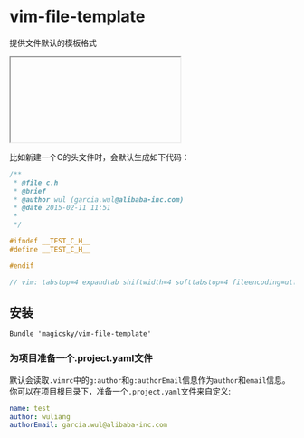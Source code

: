 # vim-file-template
提供文件默认的模板格式

<iframe>
<html>
<body>
<script type="text/javascript" src="https://asciinema.org/a/16281.js" id="asciicast-16281" async></script>
</body>
</html>
</iframe>

比如新建一个C的头文件时，会默认生成如下代码：
```cpp
/**
 * @file c.h
 * @brief
 * @author wul (garcia.wul@alibaba-inc.com)
 * @date 2015-02-11 11:51
 *
 */

#ifndef __TEST_C_H__
#define __TEST_C_H__

#endif

// vim: tabstop=4 expandtab shiftwidth=4 softtabstop=4 fileencoding=utf-8 ff=unix ft=cpp
```

## 安装
```
Bundle 'magicsky/vim-file-template'
```

### 为项目准备一个.project.yaml文件
默认会读取`.vimrc`中的`g:author`和`g:authorEmail`信息作为`author`和`email`信息。你可以在项目根目录下，准备一个`.project.yaml`文件来自定义:
```yaml
name: test
author: wuliang
authorEmail: garcia.wul@alibaba-inc.com
```

